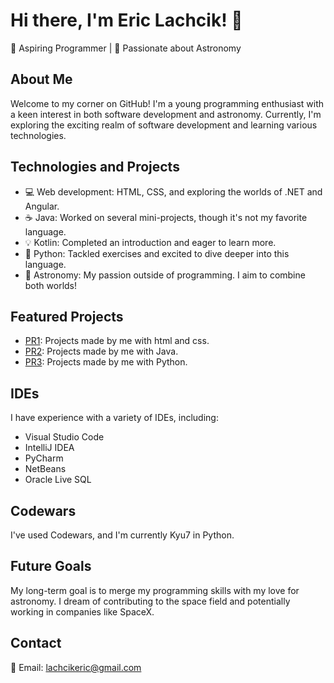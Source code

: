 # Hi there, I'm Eric Lachcik! 👋

🚀 Aspiring Programmer | 🌌 Passionate about Astronomy

## About Me

Welcome to my corner on GitHub! I'm a young programming enthusiast with a keen interest in both software development and astronomy. Currently, I'm exploring the exciting realm of software development and learning various technologies.

## Technologies and Projects

- 💻 Web development: HTML, CSS, and exploring the worlds of .NET and Angular.
- ☕ Java: Worked on several mini-projects, though it's not my favorite language.
- 💡 Kotlin: Completed an introduction and eager to learn more.
- 🐍 Python: Tackled exercises and excited to dive deeper into this language.
- 🌌 Astronomy: My passion outside of programming. I aim to combine both worlds!

## Featured Projects

- [PR1](https://github.com/Eric-Lachcik/PR1): Projects made by me with html and css.
- [PR2](https://github.com/Eric-Lachcik/PR2): Projects made by me with Java.
- [PR3](https://github.com/Eric-Lachcik/PR3): Projects made by me with Python.

## IDEs

I have experience with a variety of IDEs, including:
- Visual Studio Code
- IntelliJ IDEA
- PyCharm
- NetBeans
- Oracle Live SQL

## Codewars

I've used Codewars, and I'm currently Kyu7 in Python.

## Future Goals

My long-term goal is to merge my programming skills with my love for astronomy. I dream of contributing to the space field and potentially working in companies like SpaceX.

## Contact

📧 Email: lachcikeric@gmail.com 
